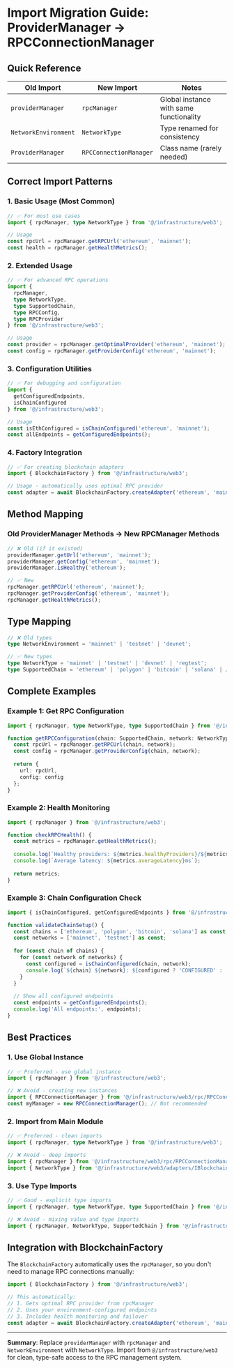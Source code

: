 # Import Migration Guide: ProviderManager → RPCConnectionManager

## **Quick Reference**

| Old Import | New Import | Notes |
|------------|------------|-------|
| `providerManager` | `rpcManager` | Global instance with same functionality |
| `NetworkEnvironment` | `NetworkType` | Type renamed for consistency |
| `ProviderManager` | `RPCConnectionManager` | Class name (rarely needed) |

## **Correct Import Patterns**

### **1. Basic Usage (Most Common)**
```typescript
// ✅ For most use cases
import { rpcManager, type NetworkType } from '@/infrastructure/web3';

// Usage
const rpcUrl = rpcManager.getRPCUrl('ethereum', 'mainnet');
const health = rpcManager.getHealthMetrics();
```

### **2. Extended Usage**
```typescript
// ✅ For advanced RPC operations
import { 
  rpcManager, 
  type NetworkType, 
  type SupportedChain, 
  type RPCConfig, 
  type RPCProvider 
} from '@/infrastructure/web3';

// Usage
const provider = rpcManager.getOptimalProvider('ethereum', 'mainnet');
const config = rpcManager.getProviderConfig('ethereum', 'mainnet');
```

### **3. Configuration Utilities**
```typescript
// ✅ For debugging and configuration
import { 
  getConfiguredEndpoints, 
  isChainConfigured 
} from '@/infrastructure/web3';

// Usage
const isEthConfigured = isChainConfigured('ethereum', 'mainnet');
const allEndpoints = getConfiguredEndpoints();
```

### **4. Factory Integration**
```typescript
// ✅ For creating blockchain adapters
import { BlockchainFactory } from '@/infrastructure/web3';

// Usage - automatically uses optimal RPC provider
const adapter = await BlockchainFactory.createAdapter('ethereum', 'mainnet');
```

## **Method Mapping**

### **Old ProviderManager Methods → New RPCManager Methods**

```typescript
// ❌ Old (if it existed)
providerManager.getUrl('ethereum', 'mainnet');
providerManager.getConfig('ethereum', 'mainnet');
providerManager.isHealthy('ethereum');

// ✅ New
rpcManager.getRPCUrl('ethereum', 'mainnet');
rpcManager.getProviderConfig('ethereum', 'mainnet');
rpcManager.getHealthMetrics();
```

## **Type Mapping**

```typescript
// ❌ Old types
type NetworkEnvironment = 'mainnet' | 'testnet' | 'devnet';

// ✅ New types
type NetworkType = 'mainnet' | 'testnet' | 'devnet' | 'regtest';
type SupportedChain = 'ethereum' | 'polygon' | 'bitcoin' | 'solana' | /* ... */;
```

## **Complete Examples**

### **Example 1: Get RPC Configuration**
```typescript
import { rpcManager, type NetworkType, type SupportedChain } from '@/infrastructure/web3';

function getRPCConfiguration(chain: SupportedChain, network: NetworkType) {
  const rpcUrl = rpcManager.getRPCUrl(chain, network);
  const config = rpcManager.getProviderConfig(chain, network);
  
  return {
    url: rpcUrl,
    config: config
  };
}
```

### **Example 2: Health Monitoring**
```typescript
import { rpcManager } from '@/infrastructure/web3';

function checkRPCHealth() {
  const metrics = rpcManager.getHealthMetrics();
  
  console.log(`Healthy providers: ${metrics.healthyProviders}/${metrics.totalProviders}`);
  console.log(`Average latency: ${metrics.averageLatency}ms`);
  
  return metrics;
}
```

### **Example 3: Chain Configuration Check**
```typescript
import { isChainConfigured, getConfiguredEndpoints } from '@/infrastructure/web3';

function validateChainSetup() {
  const chains = ['ethereum', 'polygon', 'bitcoin', 'solana'] as const;
  const networks = ['mainnet', 'testnet'] as const;
  
  for (const chain of chains) {
    for (const network of networks) {
      const configured = isChainConfigured(chain, network);
      console.log(`${chain} ${network}: ${configured ? 'CONFIGURED' : 'MISSING'}`);
    }
  }
  
  // Show all configured endpoints
  const endpoints = getConfiguredEndpoints();
  console.log('All endpoints:', endpoints);
}
```

## **Best Practices**

### **1. Use Global Instance**
```typescript
// ✅ Preferred - use global instance
import { rpcManager } from '@/infrastructure/web3';

// ❌ Avoid - creating new instances
import { RPCConnectionManager } from '@/infrastructure/web3/rpc/RPCConnectionManager';
const myManager = new RPCConnectionManager(); // Not recommended
```

### **2. Import from Main Module**
```typescript
// ✅ Preferred - clean imports
import { rpcManager, type NetworkType } from '@/infrastructure/web3';

// ❌ Avoid - deep imports
import { rpcManager } from '@/infrastructure/web3/rpc/RPCConnectionManager';
import { NetworkType } from '@/infrastructure/web3/adapters/IBlockchainAdapter';
```

### **3. Use Type Imports**
```typescript
// ✅ Good - explicit type imports
import { rpcManager, type NetworkType, type SupportedChain } from '@/infrastructure/web3';

// ❌ Avoid - mixing value and type imports
import { rpcManager, NetworkType, SupportedChain } from '@/infrastructure/web3';
```

## **Integration with BlockchainFactory**

The `BlockchainFactory` automatically uses the `rpcManager`, so you don't need to manage RPC connections manually:

```typescript
import { BlockchainFactory } from '@/infrastructure/web3';

// This automatically:
// 1. Gets optimal RPC provider from rpcManager
// 2. Uses your environment-configured endpoints
// 3. Includes health monitoring and failover
const adapter = await BlockchainFactory.createAdapter('ethereum', 'mainnet');
```

---

**Summary**: Replace `providerManager` with `rpcManager` and `NetworkEnvironment` with `NetworkType`. Import from `@/infrastructure/web3` for clean, type-safe access to the RPC management system.
